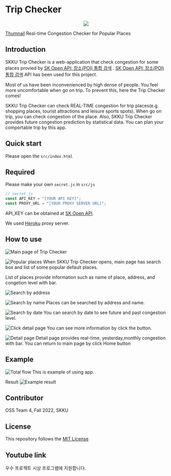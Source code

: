 # Trip Checker

<p align="center"><img src="github/img/logo.png"></p>

[Thumnail](thumbnail.png)
Real-time Congestion Checker for Popular Places


## Introduction

SKKU Trip Checker is a web-application that check congestion for some places provied by [SK Open API: 장소(POI) 통합 검색](https://skopenapi.readme.io/reference/%EC%9E%A5%EC%86%8C%ED%86%B5%ED%95%A9%EA%B2%80%EC%83%89) .  [SK Open API: 장소(POI) 통합 검색](https://skopenapi.readme.io/reference/%EC%9E%A5%EC%86%8C%ED%86%B5%ED%95%A9%EA%B2%80%EC%83%89) API has been used for this project.

Most of us have been inconvenienced by high dense of people. You feel more uncomfortable when go on trip.
To prevent this, here the Trip Checker comes!

SKKU Trip Checker can check REAL-TIME congestion for trip places(e.g. shopping places, tourist attractions and leisure sports spots). When go on trip, you can check congestion of the place.
Also, SKKU Trip Checker provides future congestion prediction by statistical data. You can plan your comportable trip by this app.

## Quick start

Please open the `src/index.html`

## Required

Please make your own `secret.js` in `src/js`
```javascript
// secret.js
const API_KEY = "[YOUR API KEY]";
const PROXY_URL = "[YOUR PROXY SERVER URL]";

```
API_KEY can be obtained at [SK Open API](https://openapi.sk.com/mypage/project/).

We used [Heroku](https://www.heroku.com) proxy server.

##  How to use
![Main page of Trip Checker](.github/img/main.png)

![Popular places](.github/img/popular.png)
When SKKU Trip Checker opens, main page has search box and list of some popular default places.

List of places provide information such as name of place, address, and congetion level with bar.

![Search by address](.github/img/search_add.gif)

![Search by name](.github/img/search_name.gif)
Places can be searched by address and name.

![Search by date](.github/img/search_date.gif)
You can search by date to see future and past congestion level.

![Click detail page](.github/img/click_detail.gif)
You can see more information by click the button.

![Detail page](.github/img/detail.png)
Detail page provides real-time, yesterday,monthly congestion with bar.
You can return to main page by click Home button

## Example
![Total flow](.github/img/flow.gif)
This is example of using app.

Result
![Example result](.github/img/example_result.png)

## Contributor
OSS Team 4, Fall 2022, SKKU

## License
This repository follows the [MIT License](LICENSE)

## Youtube link

우수 프로젝트 시상 프로그램에 지원합니다.